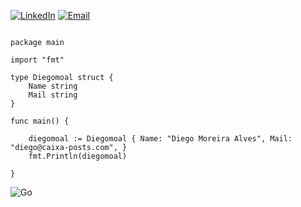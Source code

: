

[![LinkedIn](https://img.shields.io/badge/LinkedIn-0077B5?style=for-the-badge&logo=linkedin&logoColor=white)](https://www.linkedin.com/in/diegomoal)
[![Email](https://img.shields.io/badge/Email-D14836?style=for-the-badge&logo=gmail&logoColor=white)](mailto:diego@caixa-postal.com)




```golang

package main

import "fmt"

type Diegomoal struct {
    Name string
    Mail string
}

func main() {

    diegomoal := Diegomoal { Name: "Diego Moreira Alves", Mail: "diego@caixa-posts.com", }
    fmt.Println(diegomoal)

}

```
![Go](https://img.shields.io/badge/go-%2300ADD8.svg?style=for-the-badge&logo=go&logoColor=white)
